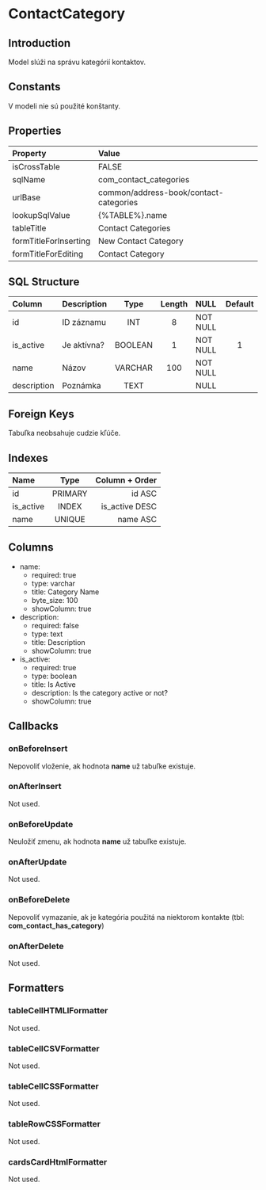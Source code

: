 # ContactCategory

## Introduction
Model slúži na správu kategórií kontaktov.

## Constants
V modeli nie sú použité konštanty.

## Properties

| Property              | Value                                  |
| :-------------------- | :------------------------------------- |
| isCrossTable          | FALSE                                  |
| sqlName               | com_contact_categories                 |
| urlBase               | common/address-book/contact-categories |
| lookupSqlValue        | {%TABLE%}.name                         |
| tableTitle            | Contact Categories                     |
| formTitleForInserting | New Contact Category                   |
| formTitleForEditing   | Contact Category                       |


## SQL Structure
| Column      | Description |  Type   | Length | NULL     | Default |
| :---------- | :---------- | :-----: | :----: | :------- | :-----: |
| id          | ID záznamu  |   INT   |   8    | NOT NULL |         |
| is_active   | Je aktívna? | BOOLEAN |   1    | NOT NULL |    1    |
| name        | Názov       | VARCHAR |  100   | NOT NULL |         |
| description | Poznámka    |  TEXT   |        | NULL     |         |

## Foreign Keys
Tabuľka neobsahuje cudzie kľúče.

## Indexes
| Name      |  Type   | Column + Order |
| :-------- | :-----: | -------------: |
| id        | PRIMARY |         id ASC |
| is_active |  INDEX  | is_active DESC |
| name      | UNIQUE  |       name ASC |

## Columns
* name:
  * required: true
  * type: varchar
  * title: Category Name
  * byte_size: 100
  * showColumn: true
* description:
  * required: false
  * type: text
  * title: Description
  * showColumn: true
* is_active:
  * required: true
  * type: boolean
  * title: Is Active
  * description: Is the category active or not?
  * showColumn: true

## Callbacks
### onBeforeInsert
Nepovoliť vloženie, ak hodnota **name** už tabuľke existuje.

### onAfterInsert
Not used.

### onBeforeUpdate
Neuložiť zmenu, ak hodnota **name** už tabuľke existuje.

### onAfterUpdate
Not used.

### onBeforeDelete
Nepovoliť vymazanie, ak je kategória použitá na niektorom kontakte (tbl: **com_contact_has_category**)

### onAfterDelete
Not used.

## Formatters

### tableCellHTMLlFormatter
Not used.

### tableCellCSVFormatter
Not used.

### tableCellCSSFormatter
Not used.

### tableRowCSSFormatter
Not used.

### cardsCardHtmlFormatter
Not used.
